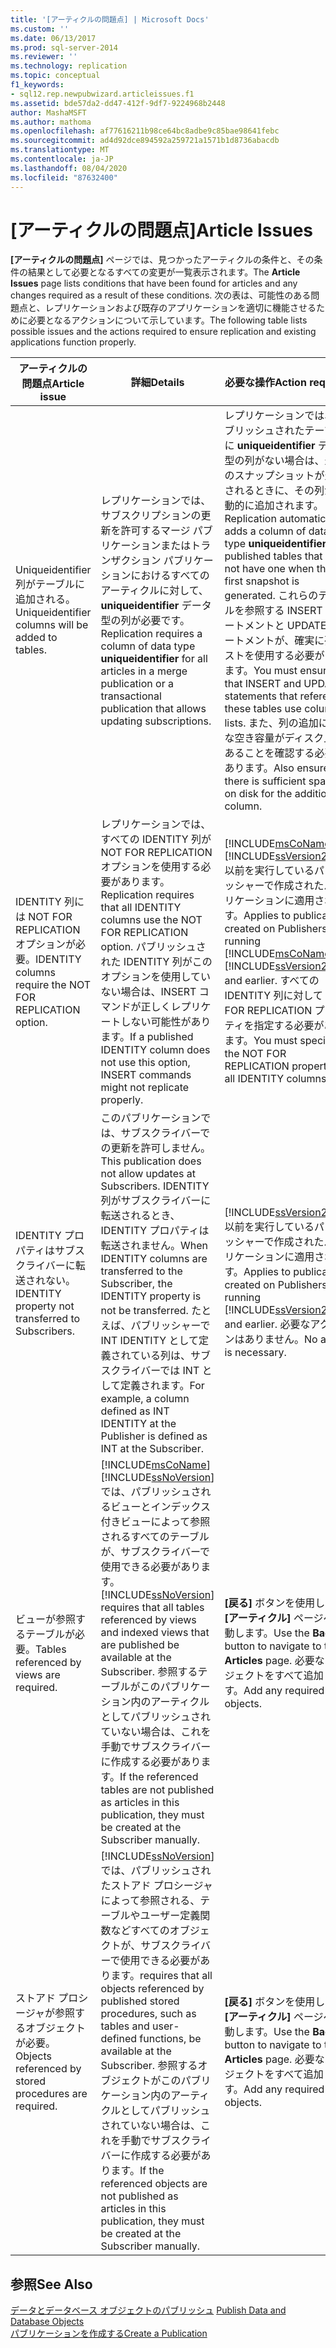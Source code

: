 ```yaml
---
title: '[アーティクルの問題点] | Microsoft Docs'
ms.custom: ''
ms.date: 06/13/2017
ms.prod: sql-server-2014
ms.reviewer: ''
ms.technology: replication
ms.topic: conceptual
f1_keywords:
- sql12.rep.newpubwizard.articleissues.f1
ms.assetid: bde57da2-dd47-412f-9df7-9224968b2448
author: MashaMSFT
ms.author: mathoma
ms.openlocfilehash: af77616211b98ce64bc8adbe9c85bae98641febc
ms.sourcegitcommit: ad4d92dce894592a259721a1571b1d8736abacdb
ms.translationtype: MT
ms.contentlocale: ja-JP
ms.lasthandoff: 08/04/2020
ms.locfileid: "87632400"
---
```

# <a name="article-issues"></a><span data-ttu-id="e0a21-102">[アーティクルの問題点]</span><span class="sxs-lookup"><span data-stu-id="e0a21-102">Article Issues</span></span>
  <span data-ttu-id="e0a21-103">**[アーティクルの問題点]** ページでは、見つかったアーティクルの条件と、その条件の結果として必要となるすべての変更が一覧表示されます。</span><span class="sxs-lookup"><span data-stu-id="e0a21-103">The **Article Issues** page lists conditions that have been found for articles and any changes required as a result of these conditions.</span></span> <span data-ttu-id="e0a21-104">次の表は、可能性のある問題点と、レプリケーションおよび既存のアプリケーションを適切に機能させるために必要となるアクションについて示しています。</span><span class="sxs-lookup"><span data-stu-id="e0a21-104">The following table lists possible issues and the actions required to ensure replication and existing applications function properly.</span></span>  
  
|<span data-ttu-id="e0a21-105">アーティクルの問題点</span><span class="sxs-lookup"><span data-stu-id="e0a21-105">Article issue</span></span>|<span data-ttu-id="e0a21-106">詳細</span><span class="sxs-lookup"><span data-stu-id="e0a21-106">Details</span></span>|<span data-ttu-id="e0a21-107">必要な操作</span><span class="sxs-lookup"><span data-stu-id="e0a21-107">Action required</span></span>|  
|-------------------|-------------|---------------------|  
|<span data-ttu-id="e0a21-108">Uniqueidentifier 列がテーブルに追加される。</span><span class="sxs-lookup"><span data-stu-id="e0a21-108">Uniqueidentifier columns will be added to tables.</span></span>|<span data-ttu-id="e0a21-109">レプリケーションでは、サブスクリプションの更新を許可するマージ パブリケーションまたはトランザクション パブリケーションにおけるすべてのアーティクルに対して、 **uniqueidentifier** データ型の列が必要です。</span><span class="sxs-lookup"><span data-stu-id="e0a21-109">Replication requires a column of data type **uniqueidentifier** for all articles in a merge publication or a transactional publication that allows updating subscriptions.</span></span>|<span data-ttu-id="e0a21-110">レプリケーションでは、パブリッシュされたテーブルに **uniqueidentifier** データ型の列がない場合は、最初のスナップショットが生成されるときに、その列が自動的に追加されます。</span><span class="sxs-lookup"><span data-stu-id="e0a21-110">Replication automatically adds a column of data type **uniqueidentifier** to published tables that do not have one when the first snapshot is generated.</span></span> <span data-ttu-id="e0a21-111">これらのテーブルを参照する INSERT ステートメントと UPDATE ステートメントが、確実に列リストを使用する必要があります。</span><span class="sxs-lookup"><span data-stu-id="e0a21-111">You must ensure that INSERT and UPDATE statements that reference these tables use column lists.</span></span> <span data-ttu-id="e0a21-112">また、列の追加に十分な空き容量がディスク上にあることを確認する必要もあります。</span><span class="sxs-lookup"><span data-stu-id="e0a21-112">Also ensure that there is sufficient space on disk for the additional column.</span></span>|  
|<span data-ttu-id="e0a21-113">IDENTITY 列には NOT FOR REPLICATION オプションが必要。</span><span class="sxs-lookup"><span data-stu-id="e0a21-113">IDENTITY columns require the NOT FOR REPLICATION option.</span></span>|<span data-ttu-id="e0a21-114">レプリケーションでは、すべての IDENTITY 列が NOT FOR REPLICATION オプションを使用する必要があります。</span><span class="sxs-lookup"><span data-stu-id="e0a21-114">Replication requires that all IDENTITY columns use the NOT FOR REPLICATION option.</span></span> <span data-ttu-id="e0a21-115">パブリッシュされた IDENTITY 列がこのオプションを使用していない場合は、INSERT コマンドが正しくレプリケートしない可能性があります。</span><span class="sxs-lookup"><span data-stu-id="e0a21-115">If a published IDENTITY column does not use this option, INSERT commands might not replicate properly.</span></span>|<span data-ttu-id="e0a21-116">[!INCLUDE[msCoName](../../includes/msconame-md.md)] [!INCLUDE[ssVersion2000](../../includes/ssversion2000-md.md)] 以前を実行しているパブリッシャーで作成されたパブリケーションに適用されます。</span><span class="sxs-lookup"><span data-stu-id="e0a21-116">Applies to publications created on Publishers running [!INCLUDE[msCoName](../../includes/msconame-md.md)] [!INCLUDE[ssVersion2000](../../includes/ssversion2000-md.md)] and earlier.</span></span> <span data-ttu-id="e0a21-117">すべての IDENTITY 列に対して NOT FOR REPLICATION プロパティを指定する必要があります。</span><span class="sxs-lookup"><span data-stu-id="e0a21-117">You must specify the NOT FOR REPLICATION property for all IDENTITY columns.</span></span>|  
|<span data-ttu-id="e0a21-118">IDENTITY プロパティはサブスクライバーに転送されない。</span><span class="sxs-lookup"><span data-stu-id="e0a21-118">IDENTITY property not transferred to Subscribers.</span></span>|<span data-ttu-id="e0a21-119">このパブリケーションでは、サブスクライバーでの更新を許可しません。</span><span class="sxs-lookup"><span data-stu-id="e0a21-119">This publication does not allow updates at Subscribers.</span></span> <span data-ttu-id="e0a21-120">IDENTITY 列がサブスクライバーに転送されるとき、IDENTITY プロパティは転送されません。</span><span class="sxs-lookup"><span data-stu-id="e0a21-120">When IDENTITY columns are transferred to the Subscriber, the IDENTITY property is not be transferred.</span></span> <span data-ttu-id="e0a21-121">たとえば、パブリッシャーで INT IDENTITY として定義されている列は、サブスクライバーでは INT として定義されます。</span><span class="sxs-lookup"><span data-stu-id="e0a21-121">For example, a column defined as INT IDENTITY at the Publisher is defined as INT at the Subscriber.</span></span>|<span data-ttu-id="e0a21-122">[!INCLUDE[ssVersion2000](../../includes/ssversion2000-md.md)] 以前を実行しているパブリッシャーで作成されたパブリケーションに適用されます。</span><span class="sxs-lookup"><span data-stu-id="e0a21-122">Applies to publications created on Publishers running [!INCLUDE[ssVersion2000](../../includes/ssversion2000-md.md)] and earlier.</span></span> <span data-ttu-id="e0a21-123">必要なアクションはありません。</span><span class="sxs-lookup"><span data-stu-id="e0a21-123">No action is necessary.</span></span>|  
|<span data-ttu-id="e0a21-124">ビューが参照するテーブルが必要。</span><span class="sxs-lookup"><span data-stu-id="e0a21-124">Tables referenced by views are required.</span></span>|[!INCLUDE[msCoName](../../includes/msconame-md.md)] <span data-ttu-id="e0a21-125">[!INCLUDE[ssNoVersion](../../includes/ssnoversion-md.md)] では、パブリッシュされるビューとインデックス付きビューによって参照されるすべてのテーブルが、サブスクライバーで使用できる必要があります。</span><span class="sxs-lookup"><span data-stu-id="e0a21-125">[!INCLUDE[ssNoVersion](../../includes/ssnoversion-md.md)] requires that all tables referenced by views and indexed views that are published be available at the Subscriber.</span></span> <span data-ttu-id="e0a21-126">参照するテーブルがこのパブリケーション内のアーティクルとしてパブリッシュされていない場合は、これを手動でサブスクライバーに作成する必要があります。</span><span class="sxs-lookup"><span data-stu-id="e0a21-126">If the referenced tables are not published as articles in this publication, they must be created at the Subscriber manually.</span></span>|<span data-ttu-id="e0a21-127">**[戻る]** ボタンを使用して、 **[アーティクル]** ページへ移動します。</span><span class="sxs-lookup"><span data-stu-id="e0a21-127">Use the **Back** button to navigate to the **Articles** page.</span></span> <span data-ttu-id="e0a21-128">必要なオブジェクトをすべて追加します。</span><span class="sxs-lookup"><span data-stu-id="e0a21-128">Add any required objects.</span></span>|  
|<span data-ttu-id="e0a21-129">ストアド プロシージャが参照するオブジェクトが必要。</span><span class="sxs-lookup"><span data-stu-id="e0a21-129">Objects referenced by stored procedures are required.</span></span>|[!INCLUDE[ssNoVersion](../../includes/ssnoversion-md.md)] <span data-ttu-id="e0a21-130">では、パブリッシュされたストアド プロシージャによって参照される、テーブルやユーザー定義関数などすべてのオブジェクトが、サブスクライバーで使用できる必要があります。</span><span class="sxs-lookup"><span data-stu-id="e0a21-130">requires that all objects referenced by published stored procedures, such as tables and user-defined functions, be available at the Subscriber.</span></span> <span data-ttu-id="e0a21-131">参照するオブジェクトがこのパブリケーション内のアーティクルとしてパブリッシュされていない場合は、これを手動でサブスクライバーに作成する必要があります。</span><span class="sxs-lookup"><span data-stu-id="e0a21-131">If the referenced objects are not published as articles in this publication, they must be created at the Subscriber manually.</span></span>|<span data-ttu-id="e0a21-132">**[戻る]** ボタンを使用して、 **[アーティクル]** ページへ移動します。</span><span class="sxs-lookup"><span data-stu-id="e0a21-132">Use the **Back** button to navigate to the **Articles** page.</span></span> <span data-ttu-id="e0a21-133">必要なオブジェクトをすべて追加します。</span><span class="sxs-lookup"><span data-stu-id="e0a21-133">Add any required objects.</span></span>|  
  
## <a name="see-also"></a><span data-ttu-id="e0a21-134">参照</span><span class="sxs-lookup"><span data-stu-id="e0a21-134">See Also</span></span>  
 <span data-ttu-id="e0a21-135">[データとデータベース オブジェクトのパブリッシュ](publish/publish-data-and-database-objects.md) </span><span class="sxs-lookup"><span data-stu-id="e0a21-135">[Publish Data and Database Objects](publish/publish-data-and-database-objects.md) </span></span>  
 [<span data-ttu-id="e0a21-136">パブリケーションを作成する</span><span class="sxs-lookup"><span data-stu-id="e0a21-136">Create a Publication</span></span>](publish/create-a-publication.md)  
  
  
